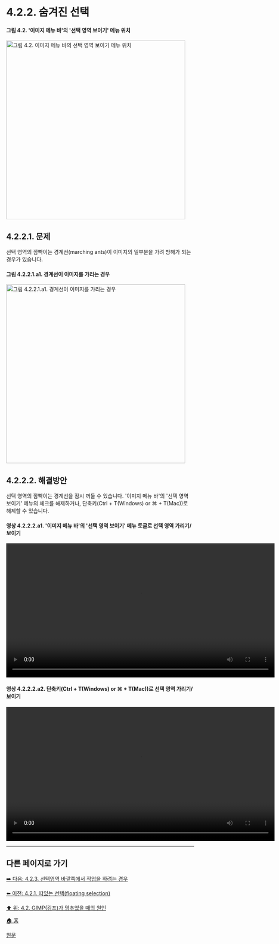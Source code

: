 # 4.2.2. 숨겨진 선택

#### 그림 4.2. '이미지 메뉴 바'의 '선택 영역 보이기' 메뉴 위치
<img width="480" alt="그림 4.2. 이미지 메뉴 바의 선택 영역 보이기 메뉴 위치" environment="MacOS:Sonoma 14.2.1 GIMP 2.10.36" src="https://github.com/wonder13662/gimp/assets/15767104/e2df69db-2fcd-4ffe-9f39-f34bf75257c2">

## 4.2.2.1. 문제
선택 영역의 깜빡이는 경계선(marching ants)이 이미지의 일부분을 가려 방해가 되는 경우가 있습니다.

#### 그림 4.2.2.1.a1. 경계선이 이미지를 가리는 경우
<img width="480" alt="그림 4.2.2.1.a1. 경계선이 이미지를 가리는 경우" environment="MacOS:Sonoma 14.2.1 GIMP 2.10.36" src="https://github.com/wonder13662/gimp/assets/15767104/45f7523c-02ce-4dfb-8175-d0896c1a0a8f">

## 4.2.2.2. 해결방안
선택 영역의 깜빡이는 경계선을 잠시 꺼둘 수 있습니다. '이미지 메뉴 바'의 '선택 영역 보이기' 메뉴의 체크를 해제하거나, 단축키(Ctrl + T(Windows) or ⌘ + T(Mac))로 해제할 수 있습니다.

#### 영상 4.2.2.2.a1. '이미지 메뉴 바'의 '선택 영역 보이기' 메뉴 토글로 선택 영역 가리기/보이기
<video controls="controls" width="720" environment="MacOS:Sonoma 14.2.1 GIMP 2.10.36" src="https://github.com/wonder13662/gimp/assets/15767104/e1234cf2-0f8d-465b-baac-b732be5af7a4"></video>

#### 영상 4.2.2.2.a2. 단축키(Ctrl + T(Windows) or ⌘ + T(Mac))로 선택 영역 가리기/보이기
<video controls="controls" width="720" environment="MacOS:Sonoma 14.2.1 GIMP 2.10.36" src="https://github.com/wonder13662/gimp/assets/15767104/a2dd03ee-ee24-421e-9cde-7d54c44a313a"></video>

***

## 다른 페이지로 가기

[➡️ 다음: 4.2.3. 선택영역 바깥쪽에서 작업을 하려는 경우](./04-02-03-you-are-acting-outside-the-selection.md)

[⬅️ 이전: 4.2.1. 떠있는 선택(floating selection)](./04-02-01-there-is-a-floating-selection.md)

[⬆️ 위: 4.2. GIMP(김프)가 멈추었을 때의 원인](./04-02-00-common-causes-of-gimp-non-responsiveness.md)

[🏠 홈](./00-home.md)

[원문](https://docs.gimp.org/2.10/ko/gimp-stuck-hidden-selection.html)
